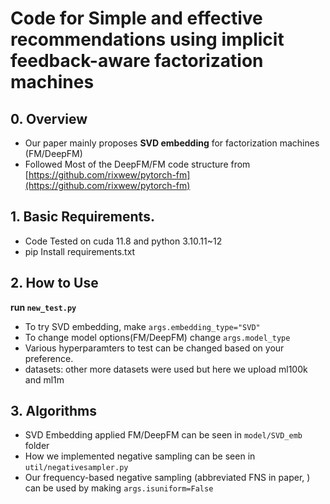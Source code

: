 # Code for Simple and effective recommendations using implicit feedback-aware factorization machines

## 0. Overview

- Our paper mainly proposes **SVD embedding** for factorization machines (FM/DeepFM)
- Followed  Most of the DeepFM/FM code structure from [https://github.com/rixwew/pytorch-fm](https://github.com/rixwew/pytorch-fm)

## 1. Basic Requirements.

- Code Tested on cuda 11.8 and python 3.10.11~12
- pip Install requirements.txt

## 2. How to Use

**run `new_test.py`**

- To try SVD embedding, make `args.embedding_type="SVD"`
- To change model options(FM/DeepFM) change `args.model_type`
- Various hyperparamters  to test can be changed based on your preference.
- datasets: other more datasets were used but here we upload ml100k and ml1m

## 3. Algorithms

- SVD Embedding applied FM/DeepFM can be seen in `model/SVD_emb` folder
- How we implemented negative sampling can be seen in `util/negativesampler.py`
- Our  frequency-based negative sampling (abbreviated FNS in paper, ) can be used by making `args.isuniform=False`
